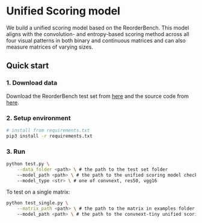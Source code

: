 # Unified Scoring model

We build a unified scoring model based on the ReorderBench. This model aligns with the convolution- and entropy-based scoring method across all four visual patterns in both binary and continuous matrices and can also measure matrices of varying sizes.

## Quick start

### 1. Download data

Download the ReorderBench test set from [here](https://huggingface.co/datasets/reorderbench/ReorderBench) and the source code from [here](https://github.com/reorderbench/reorderbench_code/tree/main/unified_scoring_model). 

### 2. Setup environment

```bash
# install from requirements.txt
pip3 install -r requirements.txt
```

### 3. Run

```bash
python test.py \
    --data_folder <path> \ # the path to the test set folder
    --model_path <path> \ # the path to the unified scoring model checkpoint
    --model_type <str> \ # one of convnext, res50, vgg16
```

To test on a single matrix:

```bash
python test_single.py \
    --matrix_path <path> \ # the path to the matrix in examples folder
    --model_path <path> \ # the path to the convnext-tiny unified scoring model checkpoint
```